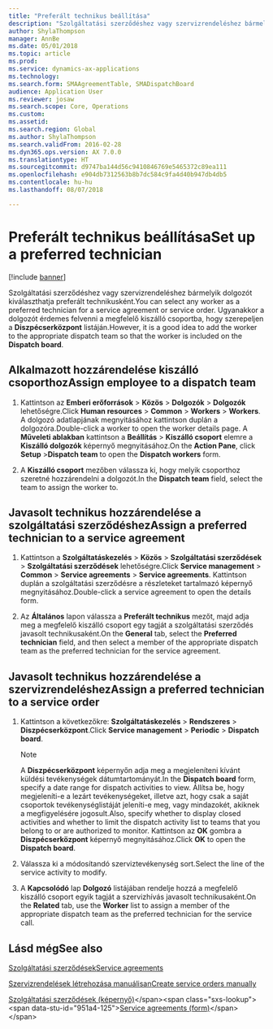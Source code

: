 ```yaml
---
title: "Preferált technikus beállítása"
description: "Szolgáltatási szerződéshez vagy szervizrendeléshez bármelyik dolgozót kiválaszthatja preferált technikusként."
author: ShylaThompson
manager: AnnBe
ms.date: 05/01/2018
ms.topic: article
ms.prod: 
ms.service: dynamics-ax-applications
ms.technology: 
ms.search.form: SMAAgreementTable, SMADispatchBoard
audience: Application User
ms.reviewer: josaw
ms.search.scope: Core, Operations
ms.custom: 
ms.assetid: 
ms.search.region: Global
ms.author: ShylaThompson
ms.search.validFrom: 2016-02-28
ms.dyn365.ops.version: AX 7.0.0
ms.translationtype: HT
ms.sourcegitcommit: d9747ba144d56c9410846769e5465372c89ea111
ms.openlocfilehash: e904db7312563b8b7dc584c9fa4d40b947db4db5
ms.contentlocale: hu-hu
ms.lasthandoff: 08/07/2018

---
```



# <a name="set-up-a-preferred-technician"></a><span data-ttu-id="951a4-103">Preferált technikus beállítása</span><span class="sxs-lookup"><span data-stu-id="951a4-103">Set up a preferred technician</span></span> 

[!include [banner](../includes/banner.md)]


<span data-ttu-id="951a4-104">Szolgáltatási szerződéshez vagy szervizrendeléshez bármelyik dolgozót kiválaszthatja preferált technikusként.</span><span class="sxs-lookup"><span data-stu-id="951a4-104">You can select any worker as a preferred technician for a service agreement or service order.</span></span> <span data-ttu-id="951a4-105">Ugyanakkor a dolgozót érdemes felvenni a megfelelő kiszálló csoportba, hogy szerepeljen a **Diszpécserközpont** listáján.</span><span class="sxs-lookup"><span data-stu-id="951a4-105">However, it is a good idea to add the worker to the appropriate dispatch team so that the worker is included on the **Dispatch board**.</span></span>

## <a name="assign-employee-to-a-dispatch-team"></a><span data-ttu-id="951a4-106">Alkalmazott hozzárendelése kiszálló csoporthoz</span><span class="sxs-lookup"><span data-stu-id="951a4-106">Assign employee to a dispatch team</span></span>

1.  <span data-ttu-id="951a4-107">Kattintson az **Emberi erőforrások** \> **Közös** \> **Dolgozók** \> **Dolgozók** lehetőségre.</span><span class="sxs-lookup"><span data-stu-id="951a4-107">Click **Human resources** \> **Common** \> **Workers** \> **Workers**.</span></span> <span data-ttu-id="951a4-108">A dolgozó adatlapjának megnyitásához kattintson duplán a dolgozóra.</span><span class="sxs-lookup"><span data-stu-id="951a4-108">Double-click a worker to open the worker details page.</span></span> <span data-ttu-id="951a4-109">A **Műveleti ablakban** kattintson a **Beállítás** \> **Kiszálló csoport** elemre a **Kiszálló dolgozók** képernyő megnyitásához.</span><span class="sxs-lookup"><span data-stu-id="951a4-109">On the **Action Pane**, click **Setup** \>**Dispatch team** to open the **Dispatch workers** form.</span></span>

2.  <span data-ttu-id="951a4-110">A **Kiszálló csoport** mezőben válassza ki, hogy melyik csoporthoz szeretné hozzárendelni a dolgozót.</span><span class="sxs-lookup"><span data-stu-id="951a4-110">In the **Dispatch team** field, select the team to assign the worker to.</span></span>

## <a name="assign-a-preferred-technician-to-a-service-agreement"></a><span data-ttu-id="951a4-111">Javasolt technikus hozzárendelése a szolgáltatási szerződéshez</span><span class="sxs-lookup"><span data-stu-id="951a4-111">Assign a preferred technician to a service agreement</span></span>

1.  <span data-ttu-id="951a4-112">Kattintson a **Szolgáltatáskezelés** \> **Közös** \> **Szolgáltatási szerződések** \> **Szolgáltatási szerződések** lehetőségre.</span><span class="sxs-lookup"><span data-stu-id="951a4-112">Click **Service management** \> **Common** \> **Service agreements** \> **Service agreements**.</span></span> <span data-ttu-id="951a4-113">Kattintson duplán a szolgáltatási szerződésre a részleteket tartalmazó képernyő megnyitásához.</span><span class="sxs-lookup"><span data-stu-id="951a4-113">Double-click a service agreement to open the details form.</span></span>

2.  <span data-ttu-id="951a4-114">Az **Általános** lapon válassza a **Preferált technikus** mezőt, majd adja meg a megfelelő kiszálló csoport egy tagját a szolgáltatási szerződés javasolt technikusaként.</span><span class="sxs-lookup"><span data-stu-id="951a4-114">On the **General** tab, select the **Preferred technician** field, and then select a member of the appropriate dispatch team as the preferred technician for the service agreement.</span></span>

## <a name="assign-a-preferred-technician-to-a-service-order"></a><span data-ttu-id="951a4-115">Javasolt technikus hozzárendelése a szervizrendeléshez</span><span class="sxs-lookup"><span data-stu-id="951a4-115">Assign a preferred technician to a service order</span></span>

1.  <span data-ttu-id="951a4-116">Kattintson a következőkre: **Szolgáltatáskezelés** \> **Rendszeres** \> **Diszpécserközpont**.</span><span class="sxs-lookup"><span data-stu-id="951a4-116">Click **Service management** \> **Periodic** \> **Dispatch board**.</span></span>
    

    > [!NOTE]
    > <P><span data-ttu-id="951a4-117">A <STRONG>Diszpécserközpont</STRONG> képernyőn adja meg a megjeleníteni kívánt küldési tevékenységek dátumtartományát.</span><span class="sxs-lookup"><span data-stu-id="951a4-117">In the <STRONG>Dispatch board</STRONG> form, specify a date range for dispatch activities to view.</span></span> <span data-ttu-id="951a4-118">Állítsa be, hogy megjeleníti-e a lezárt tevékenységeket, illetve azt, hogy csak a saját csoportok tevékenységlistáját jeleníti-e meg, vagy mindazokét, akiknek a megfigyelésére jogosult.</span><span class="sxs-lookup"><span data-stu-id="951a4-118">Also, specify whether to display closed activities and whether to limit the dispatch activity list to teams that you belong to or are authorized to monitor.</span></span> <span data-ttu-id="951a4-119">Kattintson az <STRONG>OK</STRONG> gombra a <STRONG>Diszpécserközpont</STRONG> képernyő megnyitásához.</span><span class="sxs-lookup"><span data-stu-id="951a4-119">Click <STRONG>OK</STRONG> to open the <STRONG>Dispatch board</STRONG>.</span></span></P>



2.  <span data-ttu-id="951a4-120">Válassza ki a módosítandó szerviztevékenység sort.</span><span class="sxs-lookup"><span data-stu-id="951a4-120">Select the line of the service activity to modify.</span></span>

3.  <span data-ttu-id="951a4-121">A **Kapcsolódó** lap **Dolgozó** listájában rendelje hozzá a megfelelő kiszálló csoport egyik tagját a szervizhívás javasolt technikusaként.</span><span class="sxs-lookup"><span data-stu-id="951a4-121">On the **Related** tab, use the **Worker** list to assign a member of the appropriate dispatch team as the preferred technician for the service call.</span></span>

## <a name="see-also"></a><span data-ttu-id="951a4-122">Lásd még</span><span class="sxs-lookup"><span data-stu-id="951a4-122">See also</span></span>

[<span data-ttu-id="951a4-123">Szolgáltatási szerződések</span><span class="sxs-lookup"><span data-stu-id="951a4-123">Service agreements</span></span>](service-agreements.md)

[<span data-ttu-id="951a4-124">Szervizrendelések létrehozása manuálisan</span><span class="sxs-lookup"><span data-stu-id="951a4-124">Create service orders manually</span></span>](create-service-orders-manually.md)

<span data-ttu-id="951a4-125">[Szolgáltatási szerződések (képernyő)](https://technet.microsoft.com/en-us/library/aa617823\(v=ax.60\))</span><span class="sxs-lookup"><span data-stu-id="951a4-125">[Service agreements (form)](https://technet.microsoft.com/en-us/library/aa617823\(v=ax.60\))</span></span>
  



